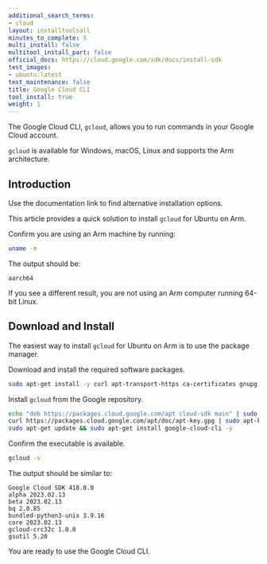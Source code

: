 ```yaml
---
additional_search_terms: 
- cloud
layout: installtoolsall
minutes_to_complete: 5
multi_install: false
multitool_install_part: false
official_docs: https://cloud.google.com/sdk/docs/install-sdk
test_images:
- ubuntu:latest
test_maintenance: false
title: Google Cloud CLI 
tool_install: true
weight: 1
---
```


The Google Cloud CLI, `gcloud`, allows you to run commands in your Google Cloud account.

`gcloud` is available for Windows, macOS, Linux and supports the Arm architecture. 

## Introduction

Use the documentation link to find alternative installation options. 

This article provides a quick solution to install `gcloud` for Ubuntu on Arm.

Confirm you are using an Arm machine by running:

```bash
uname -m
```

The output should be:

```output
aarch64
```

If you see a different result, you are not using an Arm computer running 64-bit Linux.

## Download and Install

The easiest way to install `gcloud` for Ubuntu on Arm is to use the package manager.

Download and install the required software packages.

```bash { target="ubuntu:latest" }
sudo apt-get install -y curl apt-transport-https ca-certificates gnupg
```

Install `gcloud` from the Google repository. 

```bash { target="ubuntu:latest" }
echo "deb https://packages.cloud.google.com/apt cloud-sdk main" | sudo tee -a /etc/apt/sources.list.d/google-cloud-sdk.list
curl https://packages.cloud.google.com/apt/doc/apt-key.gpg | sudo apt-key add -
sudo apt-get update && sudo apt-get install google-cloud-cli -y
```

Confirm the executable is available.

```bash { target="ubuntu:latest" }
gcloud -v
```

The output should be similar to:

```output
Google Cloud SDK 418.0.0
alpha 2023.02.13
beta 2023.02.13
bq 2.0.85
bundled-python3-unix 3.9.16
core 2023.02.13
gcloud-crc32c 1.0.0
gsutil 5.20
```
You are ready to use the Google Cloud CLI.
